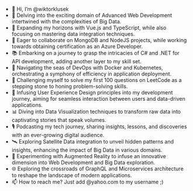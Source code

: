 - 👋 Hi, I’m @wiktorklusek
- 👀 Delving into the exciting domain of Advanced Web Development intertwined with the complexities of Big Data.
- 🌱 Expanding my horizons with Vue.js and TypeScript, while also focusing on mastering data integration techniques.
- 💞️ Eager to collaborate on MongoDB and NodeJS projects, while working towards obtaining certification as an Azure Developer.
- 📚 Embarking on a journey to grasp the intricacies of C# and .NET for API development, adding another layer to my skill set.
- 🚢 Navigating the seas of DevOps with Docker and Kubernetes, orchestrating a symphony of efficiency in application deployment.
- 🧠 Challenging myself to solve my first 100 questions on LeetCode as a stepping stone to honing problem-solving skills.
- 🎨 Infusing User Experience Design principles into my development journey, aiming for seamless interaction between users and data-driven applications.
- 📊 Diving into Data Visualization techniques to transform raw data into captivating stories that speak volumes.
- 🎙️ Podcasting my tech journey, sharing insights, lessons, and discoveries with an ever-growing digital audience.
- 🛰️ Exploring Satellite Data integration to unveil hidden patterns and insights, enhancing the impact of Big Data in various domains.
- 🧩 Experimenting with Augmented Reality to infuse an innovative dimension into Web Development and Big Data exploration.
- 🌐 Exploring the crossroads of GraphQL and Microservices architecture to reshape the landscape of modern applications.
- 📫 How to reach me? Just add @yahoo.com to my username ;)

<!---
wiktorklusek/wiktorklusek is a ✨ special ✨ repository because its `README.md` (this file) appears on your GitHub profile.
You can click the Preview link to take a look at your changes.
--->
